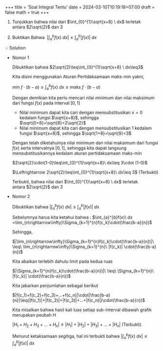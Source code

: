 +++
title = 'Soal Integral Tentu'
date = 2024-03-10T10:19:18+07:00
draft = false
math = true
+++

1. Tunjukkan bahwa nilai dari $\int_{0}^{1}\sqrt{x+8} \ dx$ terletak antara $2\sqrt{2}$ dan $3$

2. Buktikan Bahwa  $|\int_{a}^{b}f(x)\ dx| \leq \int_{a}^{b}|f(x)|\ dx$

<aside>
💡 Solution

</aside>

- Nomor 1
    
    Dibuktikan bahwa $2\sqrt{2}\leq\int_{0}^{1}\sqrt{x+8} \ dx\leq3$
    
    Kita disini menggunakan Aturan Pertidaksamaan maks-min yakni,
    
    $min\ f\cdot(b-a)\leq\int_{a}^{b}f(x)\ dx\leq maks\ f \cdot (b-a)$
    
    Dengan demikian kita perlu mencari nilai minimum dan nilai maksimum dari fungsi $f(x)$ pada interval $[0,1]$
    
    - Nilai minimum dapat kita cari dengan mensubstitusikan $x=0$ kedalam fungsi $\sqrt{x+8}$, sehingga $\sqrt{0+8}=\sqrt{8}=2\sqrt{2}$
    - Nilai minimum dapat kita cari dengan mensubstitusikan 1 kedalam fungsi $\sqrt{x+8}$, sehingga $\sqrt{1+8}=\sqrt{9}=3$
    
    Dengan telah diketahuinya nilai minimum dan nilai maksimum dari fungsi $f(x)$ serta intervalnya $[0,1]$, sehingga kita dapat langsung mensubstitusikannya kedalam aturan pertidaksamaan maks-min
    
    $2\sqrt{2}\cdot(1-0)\leq\int_{0}^{1}\sqrt{x+8}\ dx\leq 3\cdot (1-0)$
    
    $\Leftrightarrow 2\sqrt{2}\leq\int_{0}^{1}\sqrt{x+8}\ dx\leq 3$  (Terbukti)
    
    Terbukti, bahwa nilai dari $\int_{0}^{1}\sqrt{x+8} \ dx$ terletak antara $2\sqrt{2}$ dan $3$
    
- Nomor 2
    
    Dibuktikan bahwa $|\int_{a}^{b}f(x)\ dx|\leq \int_{a}^{b}|f(x)|\ dx$
    
    Sebelumnya harus kita ketahui bahwa : $\int_{a}^{b}f(x)\ dx =\lim_{n\rightarrow\infty}\Sigma_{k=1}^{n}f(c_k)\cdot(\frac{b-a}{n})$
    
    Sehingga, 
    
    $|\lim_{n\rightarrow\infty}\Sigma_{k=1}^{n}f(c_k)\cdot(\frac{b-a}{n})|\ \leq\  \lim_{n\rightarrow\infty}\Sigma_{k=1}^{n}\ |f(c_k)| \cdot(\frac{b-a}{n})$
    
    Kita abaikan terlebih dahulu limit pada kedua ruas
    
    $|\Sigma_{k=1}^{n}f(c_k)\cdot(\frac{b-a}{n})|\ \leq\  \Sigma_{k=1}^{n}\ |f(c_k)| \cdot(\frac{b-a}{n})$
    
    Kita jabarkan penjumlahan sebagai berikut
    
    $|f(c_1)+f(c_2)+f(c_3)+...+f(c_n)|\cdot|\frac{b-a}{n}|\leq(|f(c_1)|+|f(c_2)|+|f(c_3)|+...+|f(c_n)|)\cdot(\frac{b-a}{n})$
    
    Kita misalkan bahwa hasil kali luas setiap sub-interval dibawah grafik merupakan peubah H
    
    $|H_1+H_2+H_3+...+H_n|\leq|H_1|+|H_2|+|H_3|+...+|H_n|$ (Terbukti)
    
    Menurut ketaksamaan segitiga, hal ini terbukti bahwa $|\int_{a}^{b}f(x)\ dx|\leq \int_{a}^{b}|f(x)|\ dx$
